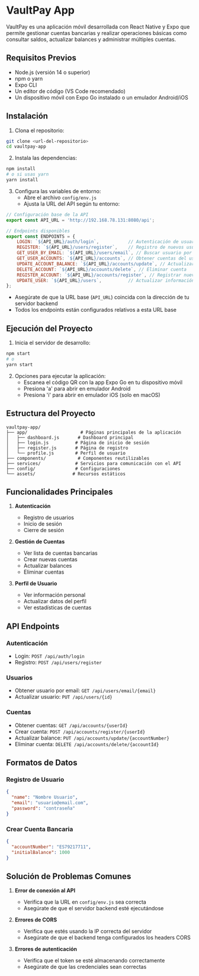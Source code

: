 # VaultPay App

VaultPay es una aplicación móvil desarrollada con React Native y Expo que permite gestionar cuentas bancarias y realizar operaciones básicas como consultar saldos, actualizar balances y administrar múltiples cuentas.

## Requisitos Previos

- Node.js (versión 14 o superior)
- npm o yarn
- Expo CLI
- Un editor de código (VS Code recomendado)
- Un dispositivo móvil con Expo Go instalado o un emulador Android/iOS

## Instalación

1. Clona el repositorio:
```bash
git clone <url-del-repositorio>
cd vaultpay-app
```

2. Instala las dependencias:
```bash
npm install
# o si usas yarn
yarn install
```

3. Configura las variables de entorno:
   - Abre el archivo `config/env.js`
   - Ajusta la URL del API según tu entorno:
```javascript
// Configuración base de la API
export const API_URL = 'http://192.168.78.131:8080/api';

// Endpoints disponibles
export const ENDPOINTS = {
    LOGIN: `${API_URL}/auth/login`,           // Autenticación de usuarios
    REGISTER: `${API_URL}/users/register`,    // Registro de nuevos usuarios
    GET_USER_BY_EMAIL: `${API_URL}/users/email`, // Buscar usuario por email
    GET_USER_ACCOUNTS: `${API_URL}/accounts`, // Obtener cuentas del usuario
    UPDATE_ACCOUNT_BALANCE: `${API_URL}/accounts/update`, // Actualizar balance
    DELETE_ACCOUNT: `${API_URL}/accounts/delete`, // Eliminar cuenta
    REGISTER_ACCOUNT: `${API_URL}/accounts/register`, // Registrar nueva cuenta
    UPDATE_USER: `${API_URL}/users`,          // Actualizar información del usuario
};
```

   - Asegúrate de que la URL base (`API_URL`) coincida con la dirección de tu servidor backend
   - Todos los endpoints están configurados relativos a esta URL base

## Ejecución del Proyecto

1. Inicia el servidor de desarrollo:
```bash
npm start
# o
yarn start
```

2. Opciones para ejecutar la aplicación:
   - Escanea el código QR con la app Expo Go en tu dispositivo móvil
   - Presiona 'a' para abrir en emulador Android
   - Presiona 'i' para abrir en emulador iOS (solo en macOS)

## Estructura del Proyecto

```
vaultpay-app/
├── app/                    # Páginas principales de la aplicación
│   ├── dashboard.js       # Dashboard principal
│   ├── login.js          # Página de inicio de sesión
│   ├── register.js       # Página de registro
│   └── profile.js        # Perfil de usuario
├── components/            # Componentes reutilizables
├── services/             # Servicios para comunicación con el API
├── config/               # Configuraciones
└── assets/              # Recursos estáticos
```

## Funcionalidades Principales

1. **Autenticación**
   - Registro de usuarios
   - Inicio de sesión
   - Cierre de sesión

2. **Gestión de Cuentas**
   - Ver lista de cuentas bancarias
   - Crear nuevas cuentas
   - Actualizar balances
   - Eliminar cuentas

3. **Perfil de Usuario**
   - Ver información personal
   - Actualizar datos del perfil
   - Ver estadísticas de cuentas

## API Endpoints

### Autenticación
- Login: `POST /api/auth/login`
- Registro: `POST /api/users/register`

### Usuarios
- Obtener usuario por email: `GET /api/users/email/{email}`
- Actualizar usuario: `PUT /api/users/{id}`

### Cuentas
- Obtener cuentas: `GET /api/accounts/{userId}`
- Crear cuenta: `POST /api/accounts/register/{userId}`
- Actualizar balance: `PUT /api/accounts/update/{accountNumber}`
- Eliminar cuenta: `DELETE /api/accounts/delete/{accountId}`

## Formatos de Datos

### Registro de Usuario
```json
{
  "name": "Nombre Usuario",
  "email": "usuario@email.com",
  "password": "contraseña"
}
```

### Crear Cuenta Bancaria
```json
{
  "accountNumber": "ES79217711",
  "initialBalance": 1000
}
```

## Solución de Problemas Comunes

1. **Error de conexión al API**
   - Verifica que la URL en `config/env.js` sea correcta
   - Asegúrate de que el servidor backend esté ejecutándose

2. **Errores de CORS**
   - Verifica que estés usando la IP correcta del servidor
   - Asegúrate de que el backend tenga configurados los headers CORS

3. **Errores de autenticación**
   - Verifica que el token se esté almacenando correctamente
   - Asegúrate de que las credenciales sean correctas